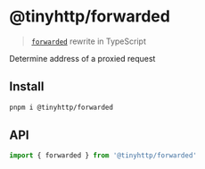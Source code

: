 # @tinyhttp/forwarded

> [`forwarded`](https://github.com/jshttp/forwarded) rewrite in TypeScript

Determine address of a proxied request

## Install

```sh
pnpm i @tinyhttp/forwarded
```

## API

```ts
import { forwarded } from '@tinyhttp/forwarded'
```
